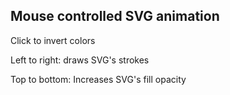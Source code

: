 ## Mouse controlled SVG animation

Click to invert colors

Left to right: draws SVG's strokes

Top to bottom: Increases SVG's fill opacity


